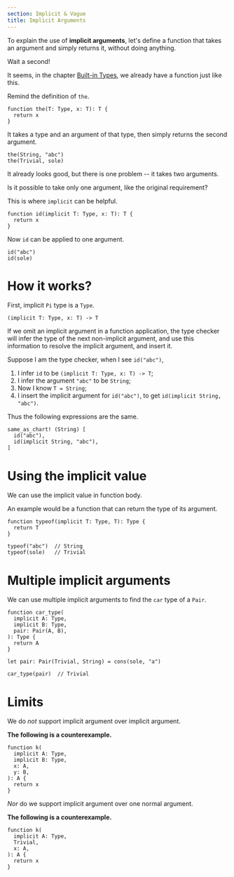 ```yaml
---
section: Implicit & Vague
title: Implicit Arguments
---
```


To explain the use of **implicit arguments**,
let's define a function that takes an argument
and simply returns it, without doing anything.

Wait a second!

It seems, in the chapter [Built-in Types](../basic/01-built-in-types.md),
we already have a function just like this.

Remind the definition of `the`.

``` cicada
function the(T: Type, x: T): T {
  return x
}
```

It takes a type and an argument of that type,
then simply returns the second argument.

``` cicada
the(String, "abc")
the(Trivial, sole)
```

It already looks good, but there is one problem -- it takes two arguments.

Is it possible to take only one argument, like the original requirement?

This is where `implicit` can be helpful.

``` cicada
function id(implicit T: Type, x: T): T {
  return x
}
```

Now `id` can be applied to one argument.

``` cicada
id("abc")
id(sole)
```

# How it works?

First, implicit `Pi` type is a `Type`.

``` cicada
(implicit T: Type, x: T) -> T
```

If we omit an implicit argument in a function application,
the type checker will infer the type of the next non-implicit argument,
and use this information to resolve the implicit argument, and insert it.

Suppose I am the type checker, when I see `id("abc")`,

1. I infer `id` to be `(implicit T: Type, x: T) -> T`;
2. I infer the argument `"abc"` to be `String`;
3. Now I know `T = String`;
4. I insert the implicit argument for `id("abc")`, to get `id(implicit String, "abc")`.

Thus the following expressions are the same.

``` cicada
same_as_chart! (String) [
  id("abc"),
  id(implicit String, "abc"),
]
```

# Using the implicit value

We can use the implicit value in function body.

An example would be a function that can return the type of its argument.

``` cicada
function typeof(implicit T: Type, T): Type {
  return T
}

typeof("abc")  // String
typeof(sole)   // Trivial
```

# Multiple implicit arguments

We can use multiple implicit arguments to find the `car` type of a `Pair`.

``` cicada
function car_type(
  implicit A: Type,
  implicit B: Type,
  pair: Pair(A, B),
): Type {
  return A
}

let pair: Pair(Trivial, String) = cons(sole, "a")

car_type(pair)  // Trivial
```

# Limits

We do *not* support implicit argument over implicit argument.

**The following is a counterexample.**

``` cicada counterexample
function k(
  implicit A: Type,
  implicit B: Type,
  x: A,
  y: B,
): A {
  return x
}
```

*Nor* do we support implicit argument over one normal argument.

**The following is a counterexample.**

``` cicada counterexample
function k(
  implicit A: Type,
  Trivial,
  x: A,
): A {
  return x
}
```
